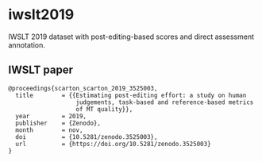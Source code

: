 # iwslt2019
IWSLT 2019 dataset with post-editing-based scores and direct assessment annotation.

## IWSLT paper
```
@proceedings{scarton_scarton_2019_3525003,
  title        = {{Estimating post-editing effort: a study on human 
                   judgements, task-based and reference-based metrics
                   of MT quality}},
  year         = 2019,
  publisher    = {Zenodo},
  month        = nov,
  doi          = {10.5281/zenodo.3525003},
  url          = {https://doi.org/10.5281/zenodo.3525003}
}
